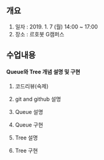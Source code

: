 ## 개요
1. 일자 : 2019. 1. 7 (월) 14:00 ~ 17:00
2. 장소 : 르호봇 G캠퍼스

## 수업내용
#### Queue와 Tree 개념 설명 및 구현
1. 코드리뷰(숙제)

2. git and github 설명

3. Queue 설명

4. Queue 구현

5. Tree 설명

6. Tree 구현
